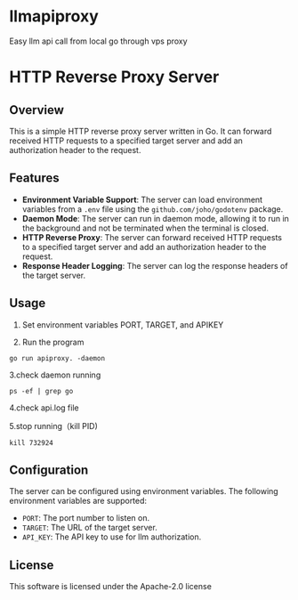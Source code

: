 # llmapiproxy
Easy llm api call from local go through vps proxy

# HTTP Reverse Proxy Server

## Overview

This is a simple HTTP reverse proxy server written in Go. It can forward received HTTP requests to a specified target server and add an authorization header to the request.

## Features

*   **Environment Variable Support**: The server can load environment variables from a `.env` file using the `github.com/joho/godotenv` package.
*   **Daemon Mode**: The server can run in daemon mode, allowing it to run in the background and not be terminated when the terminal is closed.
*   **HTTP Reverse Proxy**: The server can forward received HTTP requests to a specified target server and add an authorization header to the request.
*   **Response Header Logging**: The server can log the response headers of the target server.

## Usage
1. Set environment variables PORT, TARGET, and APIKEY 

2. Run the program 

`go run apiproxy. -daemon`

3.check daemon running

`ps -ef | grep go`

4.check api.log file

5.stop running（kill PID)

`kill 732924`

## Configuration

The server can be configured using environment variables. The following environment variables are supported:

*   `PORT`: The port number to listen on.
*   `TARGET`: The URL of the target server.
*   `API_KEY`: The API key to use for llm authorization.

## License

This software is licensed under the Apache-2.0 license
